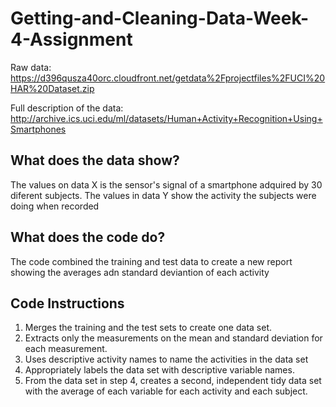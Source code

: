 
# Getting-and-Cleaning-Data-Week-4-Assignment

Raw data: https://d396qusza40orc.cloudfront.net/getdata%2Fprojectfiles%2FUCI%20HAR%20Dataset.zip

Full description of the data: http://archive.ics.uci.edu/ml/datasets/Human+Activity+Recognition+Using+Smartphones

## What does the data show? 
The values on data X is the sensor's signal of a smartphone adquired by 30 diferent subjects. The values in data Y show the activity the subjects were doing when recorded

## What does the code do? 
The code combined the training and test data to create a new report showing the averages adn standard deviantion of each activity

## Code Instructions
1) Merges the training and the test sets to create one data set.
2) Extracts only the measurements on the mean and standard deviation for each measurement.
3) Uses descriptive activity names to name the activities in the data set
4) Appropriately labels the data set with descriptive variable names.
5) From the data set in step 4, creates a second, independent tidy data set with the average of each variable for each activity and each subject.

